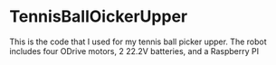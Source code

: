 # TennisBallOickerUpper

This is the code that I used for my tennis ball picker upper. The robot includes four ODrive motors, 2 22.2V batteries, and a Raspberry PI


